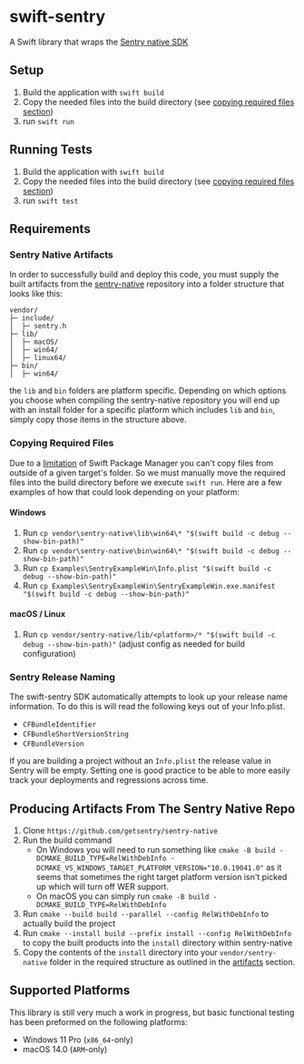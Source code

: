 # swift-sentry

A Swift library that wraps the [Sentry native SDK](https://github.com/getsentry/sentry-native)

## Setup

1. Build the application with `swift build`
2. Copy the needed files into the build directory (see [copying required files section](#copying-required-files))
3. run `swift run`

## Running Tests
1. Build the application with `swift build`
2. Copy the needed files into the build directory (see [copying required files section](#copying-required-files))
3. run `swift test`

## Requirements

### Sentry Native Artifacts

In order to successfully build and deploy this code, you must supply the built artifacts from the [sentry-native](https://github.com/getsentry/sentry-native) repository into a folder structure that looks like this:

```text
vendor/
├─ include/
│  ├─ sentry.h
├─ lib/
│  ├─ macOS/
│  ├─ win64/
│  ├─ linux64/
├─ bin/
│  ├─ win64/
```

the `lib` and `bin` folders are platform specific. Depending on which options you choose when compiling the sentry-native repository you will end up with an install folder for a specific platform which includes `lib` and `bin`, simply copy those items in the structure above.

### Copying Required Files

Due to a [limitation](https://github.com/apple/swift-package-manager/issues/6982) of Swift Package Manager you can't copy files from outside of a given target's folder. So we must manually move the required files into the build directory before we execute `swift run`. Here are a few examples of how that could look depending on your platform:

#### Windows

1. Run `cp vendor\sentry-native\lib\win64\* "$(swift build -c debug --show-bin-path)"`
1. Run `cp vendor\sentry-native\bin\win64\* "$(swift build -c debug --show-bin-path)"`
1. Run `cp Examples\SentryExampleWin\Info.plist "$(swift build -c debug --show-bin-path)"`
1. Run `cp Examples\SentryExampleWin\SentryExampleWin.exe.manifest "$(swift build -c debug --show-bin-path)"`

#### macOS / Linux

1. Run `cp vendor/sentry-native/lib/<platform>/* "$(swift build -c debug --show-bin-path)"` (adjust config as needed for build configuration)

### Sentry Release Naming

The swift-sentry SDK automatically attempts to look up your release name information. To do this is will read the following keys out of your Info.plist.

- `CFBundleIdentifier`
- `CFBundleShortVersionString`
- `CFBundleVersion`

If you are building a project without an `Info.plist` the release value in Sentry will be empty. Setting one is good practice to be able to more easily track your deployments and regressions across time.

## Producing Artifacts From The Sentry Native Repo

1. Clone `https://github.com/getsentry/sentry-native`
1. Run the build command
    - On Windows you will need to run something like `cmake -B build -DCMAKE_BUILD_TYPE=RelWithDebInfo -DCMAKE_VS_WINDOWS_TARGET_PLATFORM_VERSION="10.0.19041.0"` as it seems that sometimes the right target platform version isn't picked up which will turn off WER support.
    - On macOS you can simply run `cmake -B build -DCMAKE_BUILD_TYPE=RelWithDebInfo`
1. Run `cmake --build build --parallel --config RelWithDebInfo` to actually build the project
1. Run `cmake --install build --prefix install --config RelWithDebInfo` to copy the built products into the `install` directory within sentry-native
1. Copy the contents of the `install` directory into your `vendor/sentry-native` folder in the required structure as outlined in the [artifacts](#sentry-native-artifacts) section.

## Supported Platforms

This library is still very much a work in progress, but basic functional testing has been preformed on the following platforms:

- Windows 11 Pro (`x86_64`-only)
- macOS 14.0 (`ARM`-only)
